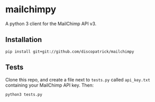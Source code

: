 # mailchimpy
A python 3 client for the MailChimp API v3.

## Installation

`pip install git+git://github.com/discopatrick/mailchimpy`

## Tests

Clone this repo, and create a file next to `tests.py` called `api_key.txt` containing your MailChimp API key. Then:

`python3 tests.py`
